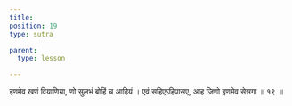 ```yaml
---
title: 
position: 19
type: sutra

parent:
  type: lesson

---
```


इणमेव खणं वियाणिया, णो सुलभं बोहिं च आहियं । 
एवं सहिएऽहिपासए, आह जिणो इणमेव सेसगा ॥ १९ ॥